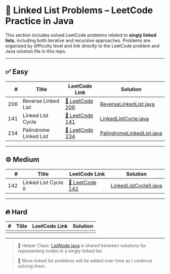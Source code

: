 # 🔗 Linked List Problems – LeetCode Practice in Java

This section includes solved LeetCode problems related to **singly linked lists**, including both iterative and recursive approaches. Problems are organized by difficulty level and link directly to the LeetCode problem and Java solution file in this repo.

---

## ✅ Easy

| #   | Title               | LeetCode Link                                                        | Solution                                       |
|----:|---------------------|----------------------------------------------------------------------|------------------------------------------------|
| 206 | Reverse Linked List | [🔗 LeetCode 206](https://leetcode.com/problems/reverse-linked-list/) | [ReverseLinkedList.java](easy/ReverseLinkedList.java) |
| 141 | Linked List Cycle   | [🔗 LeetCode 141](https://leetcode.com/problems/linked-list-cycle/)   | [LinkedListCycle.java](easy/LinkedListCycle.java)     |
| 234 | Palindrome Linked List   | [🔗 LeetCode 234](https://leetcode.com/problems/palindrome-linked-list/)    | [PalindromeLinkedList.java](easy/PalindromeLinkedList.java) |
---

## ⚙️ Medium

| #   | Title               | LeetCode Link                                                          | Solution                                           |
|----:|---------------------|------------------------------------------------------------------------|----------------------------------------------------|
| 142 | Linked List Cycle II | [🔗 LeetCode 142](https://leetcode.com/problems/linked-list-cycle-ii/) | [LinkedListCycleII.java](medium/LinkedListCycleII.java) |

---

## 🔥 Hard

| #   | Title | LeetCode Link | Solution |
|----:|-------|----------------|----------|
|     |       |                |          |

---

> 📌 Helper Class: [ListNode.java](medium/ListNode.java) is shared between solutions for representing nodes in a singly linked list.

> 📌 More linked list problems will be added over time as I continue solving them.
